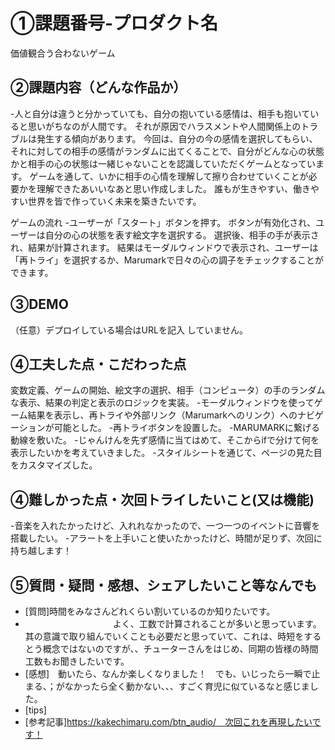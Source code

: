 # ①課題番号-プロダクト名
価値観合う合わないゲーム

## ②課題内容（どんな作品か）
-人と自分は違うと分かっていても、自分の抱いている感情は、相手も抱いていると思いがちなのが人間です。
それが原因でハラスメントや人間関係上のトラブルは発生する傾向があります。
今回は、自分の今の感情を選択してもらい、それに対しての相手の感情がランダムに出てくることで、自分がどんな心の状態かと相手の心の状態は一緒じゃないことを認識していただくゲームとなっています。
ゲームを通して、いかに相手の心情を理解して擦り合わせていくことが必要かを理解できたあいいなあと思い作成しました。
誰もが生きやすい、働きやすい世界を皆で作っていく未来を築きたいです。

ゲームの流れ
-ユーザーが「スタート」ボタンを押す。
ボタンが有効化され、ユーザーは自分の心の状態を表す絵文字を選択する。
選択後、相手の手が表示され、結果が計算されます。
結果はモーダルウィンドウで表示され、ユーザーは「再トライ」を選択するか、Marumarkで日々の心の調子をチェックすることができます。


## ③DEMO
（任意）デプロイしている場合はURLを記入
していません。

## ④工夫した点・こだわった点
変数定義、ゲームの開始、絵文字の選択、相手（コンピュータ）の手のランダムな表示、結果の判定と表示のロジックを実装。
-モーダルウィンドウを使ってゲーム結果を表示し、再トライや外部リンク（Marumarkへのリンク）へのナビゲーションが可能とした。
-再トライボタンを設置した。
-MARUMARKに繋げる動線を敷いた。
-じゃんけんを先ず感情に当てはめて、そこからifで分けて何を表示したいかを考えていきました。
-スタイルシートを通じて、ページの見た目をカスタマイズした。

## ④難しかった点・次回トライしたいこと(又は機能)
-音楽を入れたかったけど、入れれなかったので、一つ一つのイベントに音響を搭載したい。
-アラートを上手いこと使いたかったけど、時間が足りず、次回に持ち越します！

## ⑤質問・疑問・感想、シェアしたいこと等なんでも
- [質問]時間をみなさんどれくらい割いているのか知りたいです。
- 　　　　　　　　　　よく、工数で計算されることが多いと思っています。其の意識で取り組んでいくことも必要だと思っていて、これは、時短をするとう概念ではないのですが、、チューターさんをはじめ、同期の皆様の時間工数もお聞きしたいです。
- [感想]　動いたら、なんか楽しくなりました！　でも、いじったら一瞬で止まる、；がなかったら全く動かない、、、すごく育児に似ているなと感じました。
- [tips]
- [参考記事]https://kakechimaru.com/btn_audio/　次回これを再現したいです！
